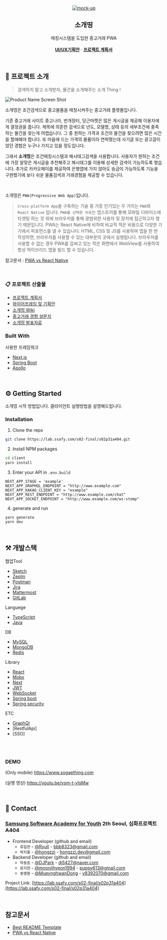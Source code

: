 <!-- PROJECT LOGO -->
<br />
<p align="center">
  <a href="README.md">
    <img src="img/main.png" alt="mock-up">
  </a>

  <h2 align="center">소개띵</h2>

  <p align="center">
    매칭시스템을 도입한 중고거래 PWA
    <br />
    <br />
    <a href="https://scene.zeplin.io/project/5ebe42c1266b3f485e753a12"><strong>UI/UX기획안</strong></a>
    · 
    <a href="https://docs.google.com/document/d/17E7PcYOrBnsgTW2I1TAsC5IN_dH2IjCPFka5-g5fVCs/edit#"><strong>프로젝트 계획서</strong></a>
</p>




<br>

<!-- ABOUT THE PROJECT -->
## :paperclip: 프로젝트 소개
> 검색하지 말고 소개받자, 물건을 소개해주는 소개 Thing !

![Product Name Screen Shot](img/작업화면.png)

소개띵은 조건검색으로 중고물품을 매칭시켜주는 중고거래 플랫폼입니다.

기존 중고거래 사이트 중고나라, 번개장터, 당근마켓은 많은 게시글을 제공해 이용자에게 결정권을 줍니다.
제목에 의존한 검색으로 년도, 모델명, 상태 등의 세부조건에 충족하는 물건을 찾는게 어렵습니다. 
그 중 원하는 가격과 조건의 물건을 찾으려면 많은 시간을 할애해야 합니다. 
또 마음에 드는 가격의 물품이라 연락했는데 사기글 또는 광고글이었던 경험은 누구나 가지고 있을 정도입니다. 

그래서 <b>소개띵</b>은 조건매칭시스템과 해시태그검색을 사용합니다. 
사용자가 원하는 조건에 가장 알맞은 게시글을 추천해주고 해시태그를 이용해 상세한 검색이 가능하도록 했습니다. 
추가로 카카오페이를 제공하여 은행앱에 가지 않아도 송금이 가능하도록 기능을 구현했기에 보다 쉬운 물품검색과 거래경험을 제공할 수 있습니다.

<br>

소개띵은 ```PWA(Progressive Web App)```입니다. <br>
> ```Cross-platform App```을 구축하는 기술 중 가장 인기있는 두 가지는 ```PWA```와 ```React Native``` 입니다. ```PWA를 선택한 이유```는 앱스토어를 통해 모바일 디바이스에 타겟팅 하는 것 외에 브라우저를 통해 광범위한 사용자 및 장치에 접근하고자 했기 때문입니다. PWA는 React Native에 비하여 비교적 적은 비용으로 다양한 기기에서 퍼포먼스를 낼 수 있습니다. HTML, CSS 및 JS를 사용하여 앱을 한 번 작성하면, 브라우저를 사용할 수 있는 대부분의 곳에서 실행됩니다. 브라우저를 사용할 수 없는 경우 PWA를 감싸고 있는 작은 화면에서 WebView를 사용하여 항상 하이브리드 앱을 빌드 할 수 있습니다.

참고문서 : [PWA vs React Native](https://www.kirupa.com/apps/pwa_vs_react_native.htm)

<br>


### :clipboard: 프로젝트 산출물

* [프로젝트 계획서](https://docs.google.com/document/d/17E7PcYOrBnsgTW2I1TAsC5IN_dH2IjCPFka5-g5fVCs/edit#)
* [와이어프레임 및 기획안](https://scene.zeplin.io/project/5ebe42c1266b3f485e753a12)
* [소개띵 Wiki](https://lab.ssafy.com/s02-final/s02p31a404/wikis/home)
* [중고거래 경험 설문지](https://lab.ssafy.com/s02-final/s02p31a404/blob/master/documents/%EC%A4%91%EA%B3%A0%EA%B1%B0%EB%9E%98%20%EA%B2%BD%ED%97%98%20%EC%84%A4%EB%AC%B8%EC%A7%80%20-%20Google%20%EC%84%A4%EB%AC%B8%EC%A7%80.pdf)
* [소개띵 발표자료](https://lab.ssafy.com/s02-final/s02p31a404/blob/master/documents/소개띵_발표자료_최종.pptx)

### Built With
사용한 프레임워크
* [Next.js](https://nextjs.org/)
* [Spring Boot](https://spring.io/projects/spring-boot)
* [Apollo](https://www.apollographql.com/)

<br>


<!-- GETTING STARTED -->
## :gear: Getting Started

소개띵 시작 방법입니다. 클라이언트 실행방법을 설명해드립니다.


### Installation

1. Clone the repo
```sh
git clone https://lab.ssafy.com/s02-final/s02p31a404.git
```
2. Install NPM packages
```sh
cd client
yarn install
```
3. Enter your API in `.env.build`
```JS
NEXT_APP_STAGE = 'example'
NEXT_APP_GRAPHQL_ENDPOINT = "http://www.example.com"
NEXT_APP_KAKAO_CLIENT_KEY = "example"
NEXT_APP_REST_ENDPOINT = "http://www.example.com/chat"
NEXT_APP_SOCKET_ENDPOINT = "http://www.example.com/ws-stomp"
```
4. generate and run
```
yarn generate
yarn dev
```

<br>

##  :hammer_and_pick: 개발스택

협업Tool
* [Sketch](https://www.sketch.com/)
* [Zeplin](https://zeplin.io/)
* [Postman](https://www.postman.com/)
* [Jira](https://www.atlassian.com/software/jira/)
* [Mattermost](https://mattermost.com/)
* [GitLab](https://about.gitlab.com/)

Languege
* [TypeScript](https://www.typescriptlang.org/)
* [Java](https://java.com/ko/download/)

DB
* [MySQL](https://www.mysql.com/)
* [MongoDB](https://www.mongodb.com/)
* [Redis](https://redis.io/)

Library
* [React](https://ko.reactjs.org/)
* [Mobx](https://mobx.js.org/)
* [Next](https://nextjs.org/)
* [JWT](https://jwt.io/)
* [WebSocket](https://en.wikipedia.org/wiki/WebSocket/)
* [Spring boot](https://spring.io/projects/spring-boot/)
* [Spring security](https://spring.io/projects/spring-security/)

ETC
* [GraphQl](https://graphql.org/)
* [RestfulApi]
* [SSO]

<br>


<br>

### DEMO

(Only mobile)
https://www.sogaething.com


(실행 영상)
https://youtu.be/vsm-t-vIsMw


<br>

<!-- CONTACT -->

## :busts_in_silhouette:  Contact

### [Samsung Software Academy for Youth](https://www.ssafy.com/) 2th Seoul, 심화프로젝트 A404

* Frontend Developer (github and email)
  * ```류일한``` - [@RyuIl](https://github.com/RyuIL) - bbb8323@gmail.com <br>
  * ```박지홍``` - [@hongzzi](https://github.com/hongzzi) - hongzzi.dev@gmail.com <br>
* Backend Developer (github and email)
  * ```박동준``` - [@DJPark](https://github.com/DongjoonPark) - dj5427@naver.com <br>
  * ```문지현``` - [@moonjihyeon1994](https://github.com/moonjihyeon1994) - puppy613@gmail.com <br>
  * ```동명환``` - [@MueynghwanDong](https://github.com/MueynghwanDong) - v8392070@gmail.com <br>



Project Link: [https://lab.ssafy.com/s02-final/s02p31a404](https://lab.ssafy.com/s02-final/s02p31a404)

<br>




<!-- ACKNOWLEDGEMENTS -->
## 참고문서 
* [Best README Template](https://github.com/othneildrew/Best-README-Template/blob/master/README.md)
* [PWA vs React Native](https://www.kirupa.com/apps/pwa_vs_react_native.htm) 

<br>
